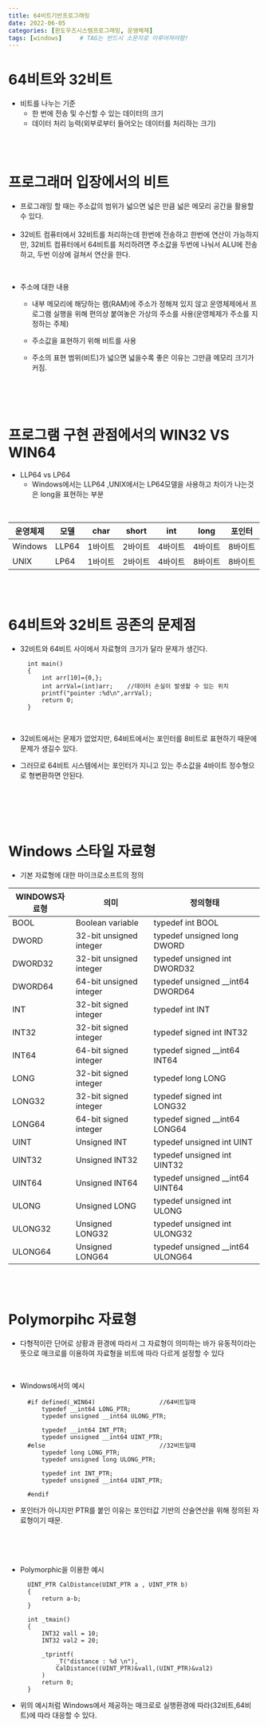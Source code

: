 ```yaml
---
title: 64비트기반프로그래밍
date: 2022-06-05
categories: [윈도우즈시스템프로그래밍, 운영체제]
tags: [windows]		# TAG는 반드시 소문자로 이루어져야함!
---
```


64비트와 32비트
===============

* 비트를 나누는 기준
  * 한 번에 전송 및 수신할 수 있는 데이터의 크기
  * 데이터 처리 능력(외부로부터 들어오는 데이터를 처리하는 크기)

<br><br>

프로그래머 입장에서의 비트
=======================================

* 프로그래밍 할 때는 주소값의 범위가 넓으면 넓은 만큼 넓은 메모리 공간을 활용할수 있다.
<br><br>
* 32비트 컴퓨터에서 32비트를 처리하는데 한번에 전송하고 한번에 연산이 가능하지만, 32비트 컴퓨터에서 64비트를 처리하려면 주소값을 두번에 나눠서 ALU에 전송하고, 두번 이상에 걸쳐서 연산을 한다.


<br>

* 주소에 대한 내용
  
  * 내부 메모리에 해당하는 램(RAM)에 주소가 정해져 있지 않고 운영체제에서 프로그램 실행을 위해 편의상 붙여놓은 가상의 주소를 사용(운영체제가 주소를 지정하는 주체)
  
  * 주소값을 표현하기 위해 비트를 사용
  
  * 주소의 표현 범위(비트)가 넓으면 넓을수록 좋은 이유는 그만큼 메모리 크기가 커짐.
  

<br><br><br>

프로그램 구현 관점에서의 WIN32 VS WIN64
=========================================

* LLP64 vs LP64
  * Windows에서는 LLP64 ,UNIX에서는 LP64모델을 사용하고 차이가 나는것은 long을 표현하는 부분
  
<br>

|운영체제|모델|char|short|int|long|포인터|
|------|---|----|----|----|----|------|
|Windows|LLP64|1바이트|2바이트|4바이트|4바이트|8바이트|
|UNIX|LP64|1바이트|2바이트|4바이트|8바이트|8바이트|

<br><br>

64비트와 32비트 공존의 문제점
=============================
* 32비트와 64비트 사이에서 자료형의 크기가 달라 문제가 생긴다.

        int main()
        {
            int arr[10]={0,};
            int arrVal=(int)arr;    //데이터 손실이 발생할 수 있는 위치
            printf("pointer :%d\n",arrVal);
            return 0;
        }
<br>

* 32비트에서는 문제가 없었지만, 64비트에서는 포인터를 8비트로 표현하기 때문에 문제가 생길수 있다.
  
* 그러므로 64비트 시스템에서는 포인터가 지니고 있는 주소값을 4바이트 정수형으로 형변환하면 안된다.

<br><br><br><br>

Windows 스타일 자료형
=============
* 기본 자료형에 대한 마이크로소프트의 정의


|WINDOWS자료형|의미|정의형태|
|--------|----|-----|
|BOOL   |Boolean variable       |typedef int BOOL|
|DWORD  |32-bit unsigned integer|typedef unsigned long DWORD|
|DWORD32|32-bit unsigned integer|typedef unsigned int DWORD32|
|DWORD64|64-bit unsigned integer|typedef unsigned __int64 DWORD64|
|INT    |32-bit signed integer  |typedef int INT|
|INT32  |32-bit signed integer  |typedef signed int INT32|
|INT64  |64-bit signed integer  |typedef signed __int64 INT64|
|LONG   |32-bit signed integer  |typedef long LONG|
|LONG32 |32-bit signed integer  |typedef signed int LONG32|
|LONG64 |64-bit signed integer  |typedef signed __int64 LONG64|
|UINT   |Unsigned INT           |typedef unsigned int UINT|
|UINT32 |Unsigned INT32         |typedef unsigned int UINT32|
|UINT64 |Unsigned INT64         |typedef unsigned __int64 UINT64|
|ULONG  |Unsigned LONG          |typedef unsigned int ULONG|
|ULONG32|Unsigned LONG32        |typedef unsigned int ULONG32|
|ULONG64|Unsigned LONG64        |typedef unsigned __int64 ULONG64|

<br><br>

Polymorpihc 자료형
======================
* 다형적이란 단어로 상황과 환경에 따라서 그 자료형이 의미하는 바가 유동적이라는 뜻으로 매크로를 이용하여 자료형을 비트에 따라 다르게 설정할 수 있다

<br>

* Windows에서의 예시

        #if defined(_WIN64)                  //64비트일때
            typedef __int64 LONG_PTR;
            typedef unsigned __int64 ULONG_PTR;

            typedef __int64 INT_PTR;
            typedef unsigned __int64 UINT_PTR;
        #else                                //32비트일때
            typedef long LONG_PTR;
            typedef unsigned long ULONG_PTR;

            typedef int INT_PTR;
            typedef unsigned __int64 UINT_PTR;

        #endif

* 포인터가 아니지만 PTR를 붙인 이유는 포인터값 기반의 산술연산을 위해 정의된 자료형이기 때문.

<br><br><br>

* Polymorphic을 이용한 예시

        UINT_PTR CalDistance(UINT_PTR a , UINT_PTR b)
        {
            return a-b;
        }

        int _tmain()
        {
            INT32 vall = 10;
            INT32 val2 = 20;

            _tprintf(
                _T("distance : %d \n"),
                CalDistance((UINT_PTR)&vall,(UINT_PTR)&val2)
            )
            return 0;
        }

* 위의 예시처럼 Windows에서 제공하는 매크로로 실행환경에 따라(32비트,64비트)에 따라 대응할 수 있다.